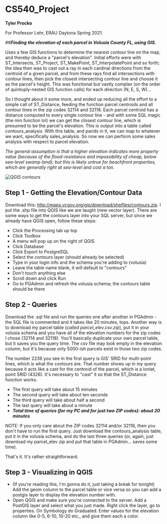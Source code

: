 # CS540_Project
**Tyler Procko**

For Professor Lehr, ERAU Daytona Spring 2021. 

##***Finding the elevation of each parcel in Volusia County FL, using GIS.***

Uses a few GIS functions to determine the nearest contour line on the map, and thereby deduce a "parcel's elevation". Initial efforts were with ST_Intersects, ST_Project, ST_MakePoint, ST_InterpolatePoint and so forth; the idea then was to cast out a ray in each cardinal directions from the centroid of a given parcel, and from these rays find all intersections with contour lines, then pick the closest intersecting contour line and choose it as the parcel's height. This was functional but vastly complex (on the order of quintuply-nested GIS function calls) for each direction (N, E, S, W)... 

So I thought about it some more, and ended up reducing all the effort to a simple call of ST_Distance, feeding the function parcel centroids and all contour lines in the zip codes 32114 and 32118. Each parcel centroid has a distance computed to every single contour line - and with some SQL magic (the min function lol) we can get the closest contour line, which is presumed to be the parcel's elevation. This is output into a table called contours_analysis. With this table, and parids in it, we can map to whatever we want, specifically sales_analysis. So now we can perform some sales analysis with respect to parcel elevation.

*The general assumption is that a higher elevation indicates more property value (because of the flood-resistance and impossibility of  cheap, below sea-level swamp land); but this is likely untrue for beachfront properties, which are generally right at sea-level and cost a ton.*

![QGIS contours](https://github.com/Psychobagger/CS540_Project/blob/main/media/contours.PNG)

## Step 1 - Getting the Elevation/Contour Data
Download this: http://maps.vcgov.org/gis/download/shpfiles/contours.zip. I put the .shp file into QGIS like we are taught (new vector layer). There are some ways to get the contours layer into your SQL server, but since we already have QGIS open, follow these steps:

* Click the Processing tab up top
* Click Toolbox
* A menu will pop up on the right of QGIS
* Click Database
* Click Export to PostgreSQL
* Select the contours layer (should already be selected)
* Type in your login info and the schema you're adding to (volusia)
* Leave the table name blank, it will default to "contours"
* Don't touch anything else
* Scroll down and click Run
* Go to PGAdmin and refresh the volusia schema; the contours table should be there

## Step 2 - Queries
Download the .sql file and run the queries one after another in PGAdmin - the SQL file is commented and it takes like 20 minutes, tops. Another way is to download my parcel table (*called parcel_elev.csv.zip*), put it in your volusia schema and you have all of the elevation numbers for the zip codes I chose (32114 and 32118). You'll basically duplicate your own parcel table, but it saves you the query time. The csv file may look empty in the elevation column, but it's because only 5000-ish parcels exist in those two zip codes.

The number 2236 you see in the first query is GIS' SRID for multi-point lines, which is what the contours are. That number shows up in my query because it acts like a cast for the centroid of the parcel, which is a lonlat, point SRID (4326). It's necessary to "cast" it so that the ST_Distance function works.

* The first query will take about 15 minutes
* The second query will take about ten seconds
* The third query will take about half a second
* The last query will take about a minute
* ***Total time of queries (for my PC and for just two ZIP codes): about 20 minutes***

NOTE: If you only care about the ZIP codes 32114 and/or 32118, then you don't have to run the first query. Just download the contours_analysis table, put it in the volusia schema, and do the last three queries (or, again, just download my parcel_elev zip and put that table in PGAdmin... saves some time).

That's it. It's rather straightforward.

## Step 3 - Visualizing in QGIS
* (If you're reading this, I'm gonna do it, just taking a break for tonight) Add the geom column to the parcel table or vice versa so you can add a postgis layer to display the elevation number with.
* Open QGIS and make sure you're connected to the server. Add a PostGIS layer and select what you just made. Right click the layer, go to properties. On Symbology do Graduated. Enter values for the elevation column like 0-5, 6-10, 10-20 etc., and give them each a color. 
